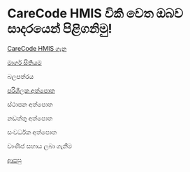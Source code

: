 # CareCode HMIS විකි වෙත ඔබව සාදරයෙන් පිළිගනිමු!

[CareCode HMIS ගැන](https://github.com/hmislk/hmis/wiki/CareCode-HIMS-%E0%B6%9C%E0%B7%90%E0%B6%B1)

[මාර්ග සිතියම](https://github.com/hmislk/hmis/wiki/%E0%B6%B8%E0%B7%8F%E0%B6%BB%E0%B7%8A%E0%B6%9C-%E0%B7%83%E0%B7%92%E0%B6%AD%E0%B7%92%E0%B6%BA%E0%B6%B8)

බලපත්රය

[පරිශීලක අත්පොත](https://github.com/hmislk/hmis/wiki/%E0%B6%B4%E0%B6%BB%E0%B7%92%E0%B7%81%E0%B7%93%E0%B6%BD%E0%B6%9A-%E0%B6%85%E0%B6%AD%E0%B7%8A%E0%B6%B4%E0%B7%9C%E0%B6%AD)

ස්ථාපන අත්පොත

නඩත්තු අත්පොත

සංවර්ධක අත්පොත

වාණිජ සහාය ලබා ගැනීම




[ආපසු](https://github.com/hmislk/hmis/wiki)
